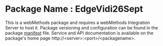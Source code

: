 # Package Name : EdgeVidi26Sept
This is a webMethods package and requires a webMethods Integration Server to host it. Package versioning and configuration can be found in the package [manifest](./EdgeVidi26Sept/manifest.v3) file. Service and API documentation is available on the package's home page http://&lt;server&gt;:&lt;port&gt;/&lt;packagename>.